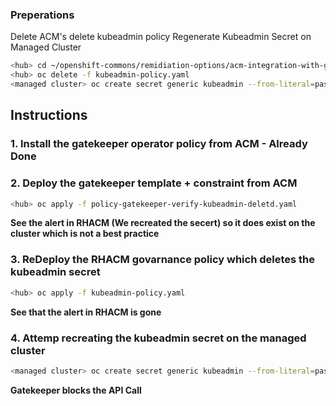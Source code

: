### Preperations
Delete ACM's delete kubeadmin policy 
Regenerate Kubeadmin Secret on Managed Cluster

```bash
<hub> cd ~/openshift-commons/remidiation-options/acm-integration-with-gatekeeper-operator
<hub> oc delete -f kubeadmin-policy.yaml
<managed cluster> oc create secret generic kubeadmin --from-literal=password=lol -n kube-system
```

## Instructions 
### 1. Install the gatekeeper operator policy from ACM - Already Done

### 2. Deploy the gatekeeper template + constraint from ACM
```bash
<hub> oc apply -f policy-gatekeeper-verify-kubeadmin-deletd.yaml 
```

**See the alert in RHACM (We recreated the secert) so it does exist on the cluster which is not a best practice**

### 3. ReDeploy the RHACM govarnance policy which deletes the kubeadmin secret
```bash
<hub> oc apply -f kubeadmin-policy.yaml 
```

**See that the alert in RHACM is gone**

### 4. Attemp recreating the kubeadmin secret on the managed cluster

```bash
<managed cluster> oc create secret generic kubeadmin --from-literal=password=lol -n kube-system
```

**Gatekeeper blocks the API Call** 
